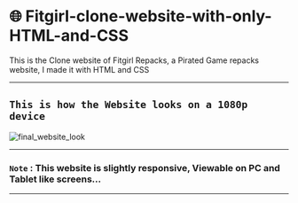 # 🌐 Fitgirl-clone-website-with-only-HTML-and-CSS
This is the Clone website of Fitgirl Repacks, a Pirated Game repacks website, I made it with HTML and CSS
<hr>

## `This is how the Website looks on a 1080p device`
<img src="https://i.postimg.cc/WbqLDFRn/fitgirl-clone-img.png" alt="final_website_look">
<hr>

### `Note` : This website is slightly responsive, Viewable on PC and Tablet like screens...
<hr>
